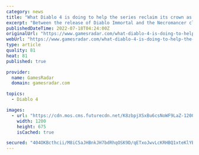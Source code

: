```yaml
---
category: news
title: "What Diablo 4 is doing to help the series reclaim its crown as the action-RPG king"
excerpt: "Between the release of Diablo Immortal and the Necromancer class reveal, Diablo fans are in a weird place right now ..."
publishedDateTime: 2022-07-18T04:24:00Z
originalUrl: "https://www.gamesradar.com/what-diablo-4-is-doing-to-help-the-series-reclaim-its-crown-as-the-action-rpg-king/"
webUrl: "https://www.gamesradar.com/what-diablo-4-is-doing-to-help-the-series-reclaim-its-crown-as-the-action-rpg-king/"
type: article
quality: 81
heat: 81
published: true

provider:
  name: GamesRadar
  domain: gamesradar.com

topics:
  - Diablo 4

images:
  - url: "https://cdn.mos.cms.futurecdn.net/K8zbpjXSxBu6csNoWF9LaZ-1200-80.jpg"
    width: 1200
    height: 675
    isCached: true

secured: "404OKBcthcii/M8iC5aJHBnkJH7bdRhqOSK9D/qETxoJwvLcKRHBQ1xteKlYBbU3PxjHOR7kJdpHeCqcN7oCjPyZD3gPPAZG11ZcncBK9cteJBOp7fv36e2wJ+qDtfNncxJRFkdoOpULb48oVGVndg7YCJ5Yj2OBdECL9q6DF3l5CLeGz6CUkDGJfpxIdni/f7K2tCfgV4r70D3xdlbyr7oNsF0d+AG4JlVCaxkHyR619jsxQggSkfLleMaIv4swMKT9LTg846SZNnHSvZYDjqDTEXGd46xsmSrEe4zUBPZ1JlGHknxzPrUhe5I9PE+14XkufKk61R3mQDAXoHj2fEu9GJJCvyx6rGIMAORcxA8=;NVPvhodKeWRgLlucRws3ag=="
---
```


